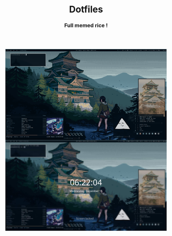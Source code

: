 <h1 align="center"> Dotfiles </h1>
<h3 align="center"> Full memed rice ! </h3>

<br>
<br>

<p align="center"> <img src="screen.png" width="1000"/> </p>

